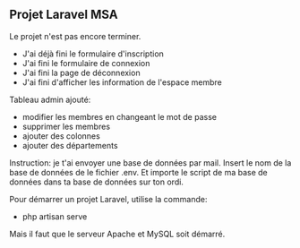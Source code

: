 
## Projet Laravel MSA

Le projet n'est pas encore terminer.
- J'ai déjà fini le formulaire d'inscription
- J'ai fini le formulaire de connexion
- J'ai fini la page de déconnexion
- J'ai fini d'afficher les information de l'espace membre

Tableau admin ajouté:
- modifier les membres en changeant le mot de passe
- supprimer les membres
- ajouter des colonnes
- ajouter des départements

Instruction: je t'ai envoyer une base de données par mail. Insert le nom de la base de données de le fichier .env.
Et importe le script de ma base de données dans ta base de données sur ton ordi.

Pour démarrer un projet Laravel, utilise la commande: 
- php artisan serve

Mais il faut que le serveur Apache et MySQL soit démarré.

